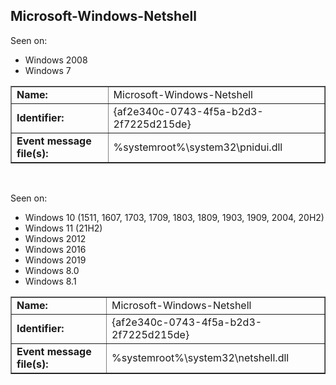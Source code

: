 ## Microsoft-Windows-Netshell

Seen on:
* Windows 2008
* Windows 7

<table border="1" class="docutils">
  <tbody>
    <tr>
      <td><b>Name:</b></td>
      <td>Microsoft-Windows-Netshell</td>
    </tr>
    <tr>
      <td><b>Identifier:</b></td>
      <td>{af2e340c-0743-4f5a-b2d3-2f7225d215de}</td>
    </tr>
    <tr>
      <td><b>Event message file(s):</b></td>
      <td>%systemroot%\system32\pnidui.dll</td>
    </tr>
  </tbody>
</table>

&nbsp;

Seen on:
* Windows 10 (1511, 1607, 1703, 1709, 1803, 1809, 1903, 1909, 2004, 20H2)
* Windows 11 (21H2)
* Windows 2012
* Windows 2016
* Windows 2019
* Windows 8.0
* Windows 8.1

<table border="1" class="docutils">
  <tbody>
    <tr>
      <td><b>Name:</b></td>
      <td>Microsoft-Windows-Netshell</td>
    </tr>
    <tr>
      <td><b>Identifier:</b></td>
      <td>{af2e340c-0743-4f5a-b2d3-2f7225d215de}</td>
    </tr>
    <tr>
      <td><b>Event message file(s):</b></td>
      <td>%systemroot%\system32\netshell.dll</td>
    </tr>
  </tbody>
</table>

&nbsp;

